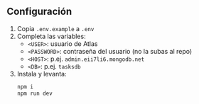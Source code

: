 ## Configuración
1. Copia `.env.example` a `.env`
2. Completa las variables:
   - `<USER>`: usuario de Atlas
   - `<PASSWORD>`: contraseña del usuario (no la subas al repo)
   - `<HOST>`: p.ej. `admin.eii7li6.mongodb.net`
   - `<DB>`: p.ej. `tasksdb`
3. Instala y levanta:
   ```bash
   npm i
   npm run dev
